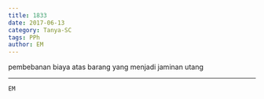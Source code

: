 ```yaml
---
title: 1833
date: 2017-06-13
category: Tanya-SC
tags: PPh
author: EM
---
```


pembebanan biaya atas barang yang menjadi jaminan utang

---



`EM`
